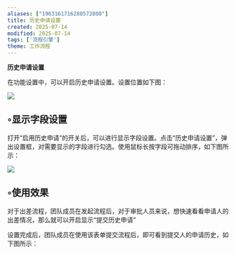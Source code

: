 ```yaml
---
aliases: ["1963161716280572800"]
title: 历史申请设置
created: 2025-07-14
modified: 2025-07-14
tags: ['流程引擎']
theme: 工作流程
---
```


**历史申请设置**

在功能设置中，可以开启历史申请设置。设置位置如下图：

![](https://myhelpdoc.oss-cn-heyuan.aliyuncs.com/mdimages/9c5768818959ffe423238fdedccc66b0.jpg)

## ◦显示字段设置

打开“启用历史申请”的开关后，可以进行显示字段设置。点击“历史申请设置”，弹出设置框，对需要显示的字段进行勾选。使用鼠标长按字段可拖动排序，如下图所示：

![](https://myhelpdoc.oss-cn-heyuan.aliyuncs.com/mdimages/5ed263e8b331e0be473166beecfeb21c.jpg)

## ◦使用效果

对于出差流程，团队成员在发起流程后，对于审批人员来说，想快速看看申请人的出差情况，那么就可以开启显示“提交历史申请”

设置完成后，团队成员在使用该表单提交流程后，即可看到提交人的申请历史，如下图所示：

